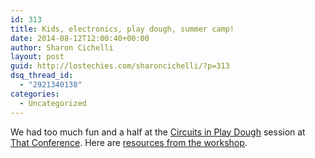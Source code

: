 ```yaml
---
id: 313
title: Kids, electronics, play dough, summer camp!
date: 2014-08-12T12:00:40+00:00
author: Sharon Cichelli
layout: post
guid: http://lostechies.com/sharoncichelli/?p=313
dsq_thread_id:
  - "2921340138"
categories:
  - Uncategorized
---
```

We had too much fun and a half at the [Circuits in Play Dough](https://www.thatconference.com/Sessions/Session/4439) session at [That Conference](https://www.thatconference.com/). Here are [resources from the workshop](http://www.girlwritescode.com/2014/08/hello-that-conference-scientists.html).